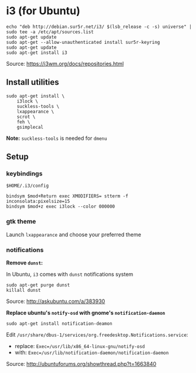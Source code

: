 i3 (for Ubuntu)
===============

    echo "deb http://debian.sur5r.net/i3/ $(lsb_release -c -s) universe" | sudo tee -a /etc/apt/sources.list
    sudo apt-get update
    sudo apt-get --allow-unauthenticated install sur5r-keyring
    sudo apt-get update
    sudo apt-get install i3

Source: https://i3wm.org/docs/repositories.html

Install utilities
-----------------

    sudo apt-get install \
        i3lock \
        suckless-tools \
        lxappearance \
        scrot \
        feh \
        gsimplecal

**Note:** `suckless-tools` is needed for `dmenu`

Setup
-----

### keybindings

`$HOME/.i3/config`

```
bindsym $mod+Return exec XMODIFIERS= stterm -f inconsolata:pixelsize=15
bindsym $mod+z exec i3lock --color 000000
```

### gtk theme

Launch `lxappearance` and choose your preferred theme

### notifications

**Remove `dunst`:**

In Ubuntu, `i3` comes with `dunst` notifications system

    sudo apt-get purge dunst
    killall dunst

Source: http://askubuntu.com/a/383930

**Replace ubuntu's `notify-osd` with gnome's `notification-daemon`**

    sudo apt-get install notification-deamon

Edit `/usr/share/dbus-1/services/org.freedesktop.Notifications.service`:

  * replace: `Exec=/usr/lib/x86_64-linux-gnu/notify-osd`
  * with: `Exec=/usr/lib/notification-daemon/notification-daemon`

Source: http://ubuntuforums.org/showthread.php?t=1663840

